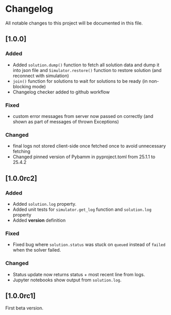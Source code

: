 
# Changelog

All notable changes to this project will be documented in this file.

## [1.0.0]

### Added

- Added `solution.dump()` function to fetch all solution data and dump it into json file and `Simulator.restore()` function to restore solution (and reconnect with simulation)
- `join()` function for solutions to wait for solutions to be ready (in non-blocking mode)
- Changelog checker added to github workflow

### Fixed

- custom error messages from server now passed on correctly (and shown as part of messages of thrown Exceptions)

### Changed

- final logs not stored client-side once fetched once to avoid unnecessary fetching
- Changed pinned version of Pybamm in pyproject.toml from 25.1.1 to 25.4.2


## [1.0.0rc2]

### Added

- Added `solution.log` property.
- Added unit tests for `simulator.get_log` function and `solution.log` property
- Added __version__ definition 

### Fixed

- Fixed bug where `solution.status` was stuck on `queued` instead of `failed` when the solver failed.

### Changed

- Status update now returns status + most recent line from logs.
- Jupyter notebooks show output from `solution.log`.


## [1.0.0rc1]

First beta version.
